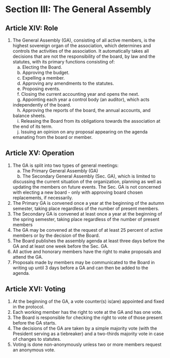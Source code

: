 # Section III: The General Assembly

## Article XIV: Role
1. The General Assembly (GA), consisting of all active members, is the highest sovereign organ of the association, which determines and controls the activities of the association. It automatically takes all decisions that are not the responsibility of the board, by law and the statutes, with its primary functions consisting of:  
  &emsp;a. Electing the Board.  
  &emsp;b. Approving the budget.  
  &emsp;c. Expelling a member.  
  &emsp;d. Approving any amendments to the statutes.  
  &emsp;e. Proposing events.  
  &emsp;f. Closing the current accounting year and opens the next.  
  &emsp;g. Appointing each year a control body (an auditor), which acts independently of the board.  
  &emsp;h. Approving the reports of the board, the annual accounts, and balance sheets.  
  &emsp;i. Releasing the Board from its obligations towards the association at the end of its term.  
  &emsp;j. Issuing an opinion on any proposal appearing on the agenda emanating from the board or member.  

## Article XV: Operation
1. The GA is split into two types of general meetings:  
  &emsp;a. The Primary General Assembly (GA)  
  &emsp;b. The Secondary General Assembly (Sec. GA), which is limited to discussing the current situation of the organization, planning as well as updating the members on future events. The Sec. GA is not concerned with electing a new board - only with approving board chosen replacements, if necessarily.  
2. The Primary GA is convened once a year at the beginning of the autumn semester, taking place regardless of the number of present members.
3. The Secondary GA is convened at least once a year at the beginning of the spring semester, taking place regardless of the number of present members
4. The GA may be convened at the request of at least 25 percent of active members or by the decision of the Board.
5. The Board publishes the assembly agenda at least three days before the GA and at least one week before the Sec. GA.
6. All active and honorary members have the right to make proposals and attend the GA.
7. Proposals made by members may be communicated to the Board in writing up until 3 days before a GA and can then be added to the agenda.

## Article XVI: Voting
1. At the beginning of the GA, a vote counter(s) is(are) appointed and fixed in the protocol.
2. Each working member has the right to vote at the GA and has one vote.
3. The Board is responsible for checking the right to vote of those present before the GA starts.
4. The decisions of the GA are taken by a simple majority vote (with the President serving as a tiebreaker) and a two-thirds majority vote in case of changes to statutes.
5. Voting is done non-anonymously unless two or more members request an anonymous vote.

